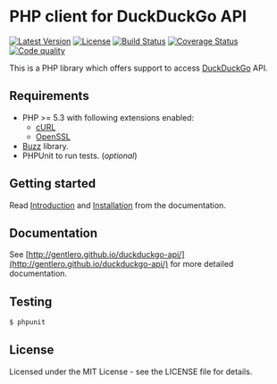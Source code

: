 # PHP client for DuckDuckGo API

[![Latest Version](https://img.shields.io/packagist/v/gentle/duckduckgo-api.svg?style=flat-square)](https://packagist.org/packages/gentle/duckduckgo-api)
[![License](https://img.shields.io/badge/license-MIT-blue.svg?style=flat-square)](https://github.com/gentlero/duckduckgo-api/blob/master/LICENSE)
[![Build Status](http://img.shields.io/travis/gentlero/duckduckgo-api/master.svg?style=flat-square)](https://travis-ci.org/gentlero/duckduckgo-api)
[![Coverage Status](https://img.shields.io/scrutinizer/coverage/g/gentlero/duckduckgo-api.svg?style=flat-square)](https://scrutinizer-ci.com/g/gentlero/duckduckgo-api/)
[![Code quality](http://img.shields.io/scrutinizer/g/gentlero/duckduckgo-api.svg?style=flat-square)](https://scrutinizer-ci.com/g/gentlero/duckduckgo-api/)

This is a PHP library which offers support to access [DuckDuckGo] API.

## Requirements

* PHP >= 5.3 with following extensions enabled:
    * [cURL](http://php.net/manual/en/book.curl.php)
    * [OpenSSL](http://php.net/manual/en/book.openssl.php)
* [Buzz](https://github.com/kriswallsmith/Buzz) library.
* PHPUnit to run tests. (_optional_)

## Getting started

Read [Introduction](http://gentlero.github.io/duckduckgo-api/#introduction) and [Installation](http://gentlero.github.io/duckduckgo-api/installation.html) from the documentation.

## Documentation

See [http://gentlero.github.io/duckduckgo-api/](http://gentlero.github.io/duckduckgo-api/) for more detailed documentation.

## Testing

``` bash
$ phpunit
```

## License

Licensed under the MIT License - see the LICENSE file for details.

[DuckDuckGo]: https://duckduckgo.com/
